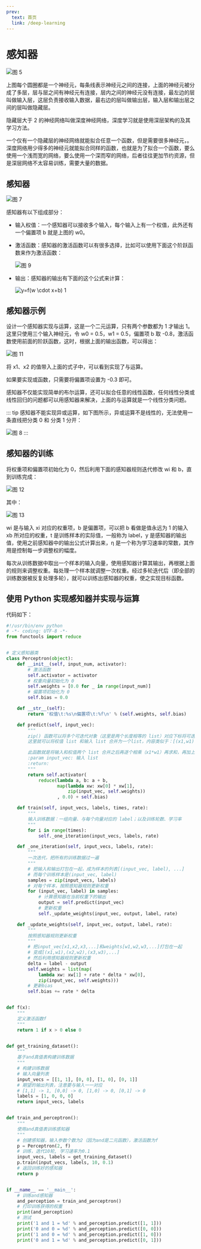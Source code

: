 ```yaml
---
prev:
  text: 首页
  link: /deep-learning
---
```

# 感知器

![图 5](/deep-learning/%E7%A5%9E%E7%BB%8F%E7%BD%91%E7%BB%9C.png)

上图每个圆圈都是一个神经元，每条线表示神经元之间的连接，上面的神经元被分成了多层，层与层之间有神经元有连接，层内之间的神经元没有连接，最左边的层叫做输入层，这层负责接收输入数据，最右边的层叫做输出层，输入层和输出层之间的层叫做隐藏层。

隐藏层大于 2 的神经网络叫做深度神经网络，深度学习就是使用深层架构的及其学习方法。

一个仅有一个隐藏层的神经网络就能拟合任意一个函数，但是需要很多神经元，。深度网络用少得多的神经元就能拟合同样的函数，也就是为了拟合一个函数，要么使用一个浅而宽的网络，要么使用一个深而窄的网络，后者往往更加节约资源，但是深层网络不太容易训练，需要大量的数据。

## 感知器

![图 7](/deep-learning/%E6%84%9F%E7%9F%A5%E5%99%A8.png)

感知器有以下组成部分：

- 输入权值：一个感知器可以接收多个输入，每个输入上有一个权值，此外还有一个偏置项 b 就是上图的 w0。
- 激活函数：感知器的激活函数可以有很多选择，比如可以使用下面这个阶跃函数来作为激活函数：

    ![图 9](/deep-learning/%E9%98%B6%E8%B7%83%E5%87%BD%E6%95%B0.png)

- 输出：感知器的输出有下面的这个公式来计算：

    ![$y=f(w \cdot x+b)$ 1](/deep-learning/%E6%84%9F%E7%9F%A5%E5%99%A8%E8%BE%93%E5%87%BA.png)

## 感知器示例

设计一个感知器实现与运算，这是一个二元运算，只有两个参数都为 1 才输出 1。这里只使用三个输入神经元，令 w0 = 0.5，w1 = 0.5，偏置项 b 取 -0.8，激活函数使用前面的阶跃函数，这时，根据上面的输出函数，可以得出：

![图 11](/deep-learning/%E4%B8%8E%E8%BF%90%E7%AE%97%E6%84%9F%E7%9F%A5%E5%99%A8%E8%AE%A1%E7%AE%97%E5%85%AC%E5%BC%8F.png)

将 x1、x2 的值带入上面的式子中，可以看到实现了与运算。

如果要实现或函数，只需要将偏置项设置为 -0.3 即可。

感知器不仅能实现简单的布尔运算，还可以拟合任意的线性函数，任何线性分类或线性回归的问题都可以用感知器来解决，上面的与运算就是一个线性分类问题。

::: tip
感知器不能实现异或运算，如下图所示，异或运算不是线性的，无法使用一条直线把分类 0 和 分类 1 分开：

![图 8](/deep-learning/%E5%BC%82%E6%88%96%E8%BF%90%E7%AE%97.png)
:::

## 感知器的训练

将权重项和偏置项初始化为 0，然后利用下面的感知器规则迭代修改 wi 和 b，直到训练完成：

![图 12](/deep-learning/%E6%84%9F%E7%9F%A5%E5%99%A8%E8%A7%84%E5%88%99.png)

其中：

![图 13](/deep-learning/%E6%84%9F%E7%9F%A5%E5%99%A8%E8%A7%84%E5%88%99%E5%8F%98%E9%87%8F%E5%80%BC.png)

wi 是与输入 xi 对应的权重项，b 是偏置项，可以把 b 看做是值永远为 1 的输入 xb 所对应的权重，t 是训练样本的实际值，一般称为 label，y 是感知器的输出值，使用之前感知器中的输出公式计算出来，η 是一个称为学习速率的常数，其作用是控制每一步调整权的幅度。

每次从训练数据中取出一个样本的输入向量，使用感知器计算其输出，再根据上面的规则来调整权重。每处理一个样本就调整一次权重。经过多轮迭代后（即全部的训练数据被反复处理多轮），就可以训练出感知器的权重，使之实现目标函数。

## 使用 Python 实现感知器并实现与运算

代码如下：

```python
#!/usr/bin/env python
# -*- coding: UTF-8 -*-
from functools import reduce


# 定义感知器类
class Perceptron(object):
    def __init__(self, input_num, activator):
        # 激活函数
        self.activator = activator
        # 权重向量初始化为 0
        self.weights = [0.0 for _ in range(input_num)]
        # 偏置项初始化为 0
        self.bias = 0.0

    def __str__(self):
        return '权值\t:%s\n偏置项\t:%f\n' % (self.weights, self.bias)

    def predict(self, input_vec):
        """
        zip() 函数可以将多个可迭代对象（这里是两个长度相等的 list）对应下标将可迭代对象的值组合起来，
        这里就可以将权值 list 和输入 list 合并为一个list，内容类似于：[(x1,w1)...]

        此函数就是将输入和权值两个 list 合并之后再逐个相乘（x1*w1）再求和，再加上偏置项，再将结果传入激活函数。
        :param input_vec: 输入 list
        :return:
        """
        return self.activator(
            reduce(lambda a, b: a + b,
                   map(lambda xw: xw[0] * xw[1],
                       zip(input_vec, self.weights))
                   , 0.0) + self.bias)

    def train(self, input_vecs, labels, times, rate):
        """
        输入训练数据：一组向量、与每个向量对应的 label；以及训练轮数、学习率
        """
        for i in range(times):
            self._one_iteration(input_vecs, labels, rate)

    def _one_iteration(self, input_vecs, labels, rate):
        """
        一次迭代，把所有的训练数据过一遍
        """
        # 把输入和输出打包在一起，成为样本的列表[(input_vec, label), ...]
        # 而每个训练样本是(input_vec, label)
        samples = zip(input_vecs, labels)
        # 对每个样本，按照感知器规则更新权重
        for (input_vec, label) in samples:
            # 计算感知器在当前权重下的输出
            output = self.predict(input_vec)
            # 更新权重
            self._update_weights(input_vec, output, label, rate)

    def _update_weights(self, input_vec, output, label, rate):
        """
        按照感知器规则更新权重
        """
        # 把input_vec[x1,x2,x3,...]和weights[w1,w2,w3,...]打包在一起
        # 变成[(x1,w1),(x2,w2),(x3,w3),...]
        # 然后利用感知器规则更新权重
        delta = label - output
        self.weights = list(map(
            lambda xw: xw[1] + rate * delta * xw[0],
            zip(input_vec, self.weights)))
        # 更新bias
        self.bias += rate * delta


def f(x):
    """
    定义激活函数f
    """
    return 1 if x > 0 else 0


def get_training_dataset():
    """
    基于and真值表构建训练数据
    """
    # 构建训练数据
    # 输入向量列表
    input_vecs = [[1, 1], [0, 0], [1, 0], [0, 1]]
    # 期望的输出列表，注意要与输入一一对应
    # [1,1] -> 1, [0,0] -> 0, [1,0] -> 0, [0,1] -> 0
    labels = [1, 0, 0, 0]
    return input_vecs, labels


def train_and_perceptron():
    """
    使用and真值表训练感知器
    """
    # 创建感知器，输入参数个数为2（因为and是二元函数），激活函数为f
    p = Perceptron(2, f)
    # 训练，迭代10轮, 学习速率为0.1
    input_vecs, labels = get_training_dataset()
    p.train(input_vecs, labels, 10, 0.1)
    # 返回训练好的感知器
    return p


if __name__ == '__main__':
    # 训练and感知器
    and_perception = train_and_perceptron()
    # 打印训练获得的权重
    print(and_perception)
    # 测试
    print('1 and 1 = %d' % and_perception.predict([1, 1]))
    print('0 and 0 = %d' % and_perception.predict([0, 0]))
    print('1 and 0 = %d' % and_perception.predict([1, 0]))
    print('0 and 1 = %d' % and_perception.predict([0, 1]))
```

